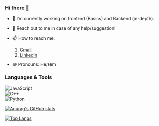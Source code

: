 ### Hi there 👋


- 🔭 I’m currently working on frontend (Basics) and Backend (in-depth).
- 💬 Reach out to me in case of any help/suggestion!
- 📫 How to reach me:
    1. [Gmail](mailto:vercettitommy322@gmail.com)
    2. [Linkedin](https://www.linkedin.com/in/jatinjindal322/)

- 😄 Pronouns: He/Him

### Languages & Tools
![JavaScript](https://img.shields.io/badge/javascript-%23323330.svg?style=for-the-badge&logo=javascript&logoColor=%23F7DF1E)    
![C++](https://img.shields.io/badge/c++-%2300599C.svg?style=for-the-badge&logo=c%2B%2B&logoColor=white)    
![Python](https://img.shields.io/badge/python-3670A0?style=for-the-badge&logo=python&logoColor=ffdd54)    

[![Anurag's GitHub stats](https://github-readme-stats.vercel.app/api?username=vercetti322)](https://github.com/anuraghazra/github-readme-stats)

[![Top Langs](https://github-readme-stats.vercel.app/api/top-langs/?username=vercetti322&layout=compact&theme=radical&hide=jupyter%20notebook)](https://github.com/anuraghazra/github-readme-stats)

